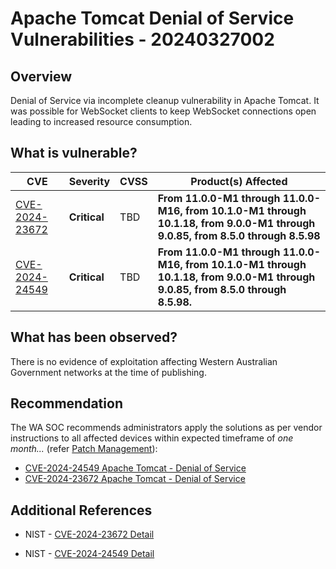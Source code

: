 # Apache Tomcat Denial of Service Vulnerabilities - 20240327002

## Overview

Denial of Service via incomplete cleanup vulnerability in Apache Tomcat. It was possible for WebSocket clients to keep WebSocket connections open leading to increased resource consumption.

## What is vulnerable?

| CVE                                                               | Severity     | CVSS | Product(s) Affected                                                                                                             |
| ----------------------------------------------------------------- | ------------ | ---- | ------------------------------------------------------------------------------------------------------------------------------- |
| [CVE-2024-23672](https://nvd.nist.gov/vuln/detail/CVE-2024-23672) | **Critical** | TBD  | **From 11.0.0-M1 through 11.0.0-M16, from 10.1.0-M1 through 10.1.18, from 9.0.0-M1 through 9.0.85, from 8.5.0 through 8.5.98**  |
| [CVE-2024-24549](https://nvd.nist.gov/vuln/detail/CVE-2024-24549) | **Critical** | TBD  | **From 11.0.0-M1 through 11.0.0-M16, from 10.1.0-M1 through 10.1.18, from 9.0.0-M1 through 9.0.85, from 8.5.0 through 8.5.98.** |

## What has been observed?

There is no evidence of exploitation affecting Western Australian Government networks at the time of publishing.

## Recommendation

The WA SOC recommends administrators apply the solutions as per vendor instructions to all affected devices within expected timeframe of *one month...* (refer [Patch Management](../guidelines/patch-management.md)):

- [CVE-2024-24549 Apache Tomcat - Denial of Service](https://lists.apache.org/thread/4c50rmomhbbsdgfjsgwlb51xdwfjdcvg)
- [CVE-2024-23672 Apache Tomcat - Denial of Service](https://lists.apache.org/thread/cmpswfx6tj4s7x0nxxosvfqs11lvdx2f)

## Additional References

- NIST - [CVE-2024-23672 Detail
    ](https://nvd.nist.gov/vuln/detail/CVE-2024-23672)

- NIST - [CVE-2024-24549 Detail
    ](https://nvd.nist.gov/vuln/detail/CVE-2024-24549)
